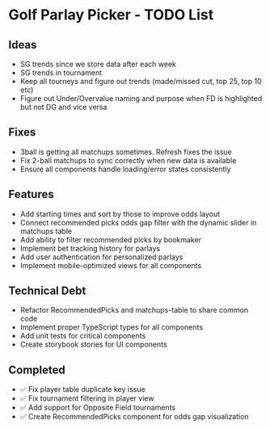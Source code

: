 # Golf Parlay Picker - TODO List

## Ideas
- SG trends since we store data after each week
- SG trends in tournament
- Keep all tourneys and figure out trends (made/missed cut, top 25, top 10 etc)
- Figure out Under/Overvalue naming and purpose when FD is highlighted but not DG and vice versa

## Fixes
- 3ball is getting all matchups sometimes. Refresh fixes the issue
- Fix 2-ball matchups to sync correctly when new data is available
- Ensure all components handle loading/error states consistently

## Features
- Add starting times and sort by those to improve odds layout
- Connect recommended picks odds gap filter with the dynamic slider in matchups table
- Add ability to filter recommended picks by bookmaker
- Implement bet tracking history for parlays
- Add user authentication for personalized parlays 
- Implement mobile-optimized views for all components

## Technical Debt
- Refactor RecommendedPicks and matchups-table to share common code
- Implement proper TypeScript types for all components
- Add unit tests for critical components
- Create storybook stories for UI components

## Completed
- ✅ Fix player table duplicate key issue
- ✅ Fix tournament filtering in player view
- ✅ Add support for Opposite Field tournaments
- ✅ Create RecommendedPicks component for odds gap visualization
